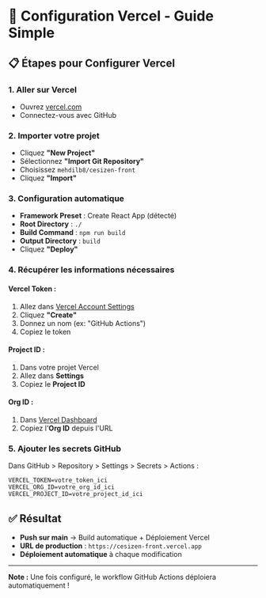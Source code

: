 # 🚀 Configuration Vercel - Guide Simple

## 📋 Étapes pour Configurer Vercel

### 1. **Aller sur Vercel**
- Ouvrez [vercel.com](https://vercel.com)
- Connectez-vous avec GitHub

### 2. **Importer votre projet**
- Cliquez **"New Project"**
- Sélectionnez **"Import Git Repository"**
- Choisissez `mehdilb8/cesizen-front`
- Cliquez **"Import"**

### 3. **Configuration automatique**
- **Framework Preset** : Create React App (détecté)
- **Root Directory** : `./`
- **Build Command** : `npm run build`
- **Output Directory** : `build`
- Cliquez **"Deploy"**

### 4. **Récupérer les informations nécessaires**

#### **Vercel Token :**
1. Allez dans [Vercel Account Settings](https://vercel.com/account/tokens)
2. Cliquez **"Create"**
3. Donnez un nom (ex: "GitHub Actions")
4. Copiez le token

#### **Project ID :**
1. Dans votre projet Vercel
2. Allez dans **Settings**
3. Copiez le **Project ID**

#### **Org ID :**
1. Dans [Vercel Dashboard](https://vercel.com/dashboard)
2. Copiez l'**Org ID** depuis l'URL

### 5. **Ajouter les secrets GitHub**
Dans GitHub > Repository > Settings > Secrets > Actions :

```
VERCEL_TOKEN=votre_token_ici
VERCEL_ORG_ID=votre_org_id_ici
VERCEL_PROJECT_ID=votre_project_id_ici
```

## ✅ **Résultat**
- **Push sur main** → Build automatique + Déploiement Vercel
- **URL de production** : `https://cesizen-front.vercel.app`
- **Déploiement automatique** à chaque modification

---
**Note :** Une fois configuré, le workflow GitHub Actions déploiera automatiquement !
